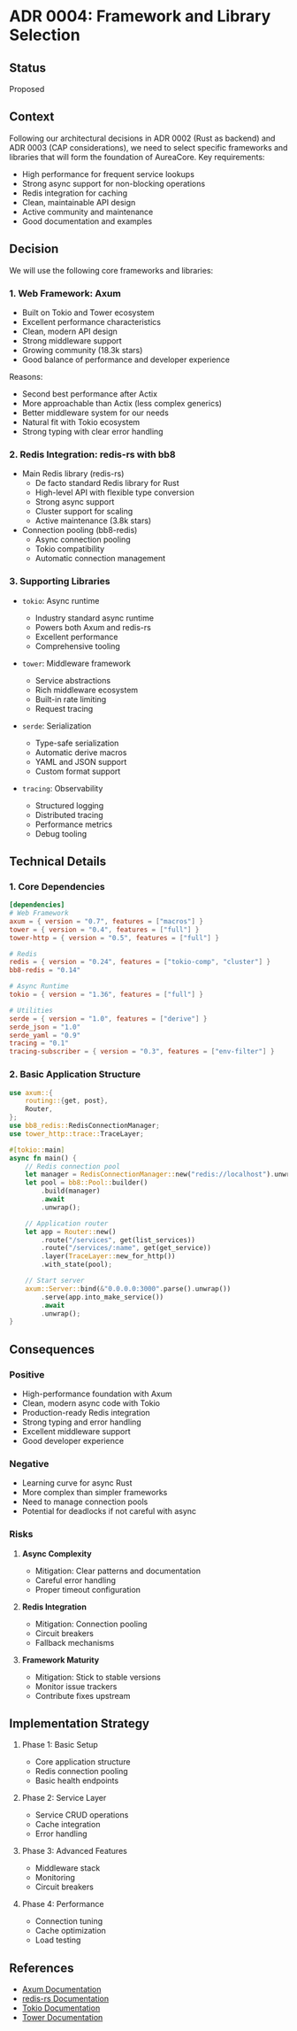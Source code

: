 # ADR 0004: Framework and Library Selection

## Status
Proposed

## Context
Following our architectural decisions in ADR 0002 (Rust as backend) and ADR 0003 (CAP considerations), we need to select specific frameworks and libraries that will form the foundation of AureaCore. Key requirements:

- High performance for frequent service lookups
- Strong async support for non-blocking operations
- Redis integration for caching
- Clean, maintainable API design
- Active community and maintenance
- Good documentation and examples

## Decision
We will use the following core frameworks and libraries:

### 1. Web Framework: Axum
- Built on Tokio and Tower ecosystem
- Excellent performance characteristics
- Clean, modern API design
- Strong middleware support
- Growing community (18.3k stars)
- Good balance of performance and developer experience

Reasons:
- Second best performance after Actix
- More approachable than Actix (less complex generics)
- Better middleware system for our needs
- Natural fit with Tokio ecosystem
- Strong typing with clear error handling

### 2. Redis Integration: redis-rs with bb8
- Main Redis library (redis-rs)
  - De facto standard Redis library for Rust
  - High-level API with flexible type conversion
  - Strong async support
  - Cluster support for scaling
  - Active maintenance (3.8k stars)
- Connection pooling (bb8-redis)
  - Async connection pooling
  - Tokio compatibility
  - Automatic connection management

### 3. Supporting Libraries
- `tokio`: Async runtime
  - Industry standard async runtime
  - Powers both Axum and redis-rs
  - Excellent performance
  - Comprehensive tooling

- `tower`: Middleware framework
  - Service abstractions
  - Rich middleware ecosystem
  - Built-in rate limiting
  - Request tracing

- `serde`: Serialization
  - Type-safe serialization
  - Automatic derive macros
  - YAML and JSON support
  - Custom format support

- `tracing`: Observability
  - Structured logging
  - Distributed tracing
  - Performance metrics
  - Debug tooling

## Technical Details

### 1. Core Dependencies
```toml
[dependencies]
# Web Framework
axum = { version = "0.7", features = ["macros"] }
tower = { version = "0.4", features = ["full"] }
tower-http = { version = "0.5", features = ["full"] }

# Redis
redis = { version = "0.24", features = ["tokio-comp", "cluster"] }
bb8-redis = "0.14"

# Async Runtime
tokio = { version = "1.36", features = ["full"] }

# Utilities
serde = { version = "1.0", features = ["derive"] }
serde_json = "1.0"
serde_yaml = "0.9"
tracing = "0.1"
tracing-subscriber = { version = "0.3", features = ["env-filter"] }
```

### 2. Basic Application Structure
```rust
use axum::{
    routing::{get, post},
    Router,
};
use bb8_redis::RedisConnectionManager;
use tower_http::trace::TraceLayer;

#[tokio::main]
async fn main() {
    // Redis connection pool
    let manager = RedisConnectionManager::new("redis://localhost").unwrap();
    let pool = bb8::Pool::builder()
        .build(manager)
        .await
        .unwrap();

    // Application router
    let app = Router::new()
        .route("/services", get(list_services))
        .route("/services/:name", get(get_service))
        .layer(TraceLayer::new_for_http())
        .with_state(pool);

    // Start server
    axum::Server::bind(&"0.0.0.0:3000".parse().unwrap())
        .serve(app.into_make_service())
        .await
        .unwrap();
}
```

## Consequences

### Positive
- High-performance foundation with Axum
- Clean, modern async code with Tokio
- Production-ready Redis integration
- Strong typing and error handling
- Excellent middleware support
- Good developer experience

### Negative
- Learning curve for async Rust
- More complex than simpler frameworks
- Need to manage connection pools
- Potential for deadlocks if not careful with async

### Risks
1. **Async Complexity**
   - Mitigation: Clear patterns and documentation
   - Careful error handling
   - Proper timeout configuration

2. **Redis Integration**
   - Mitigation: Connection pooling
   - Circuit breakers
   - Fallback mechanisms

3. **Framework Maturity**
   - Mitigation: Stick to stable versions
   - Monitor issue trackers
   - Contribute fixes upstream

## Implementation Strategy

1. Phase 1: Basic Setup
   - Core application structure
   - Redis connection pooling
   - Basic health endpoints

2. Phase 2: Service Layer
   - Service CRUD operations
   - Cache integration
   - Error handling

3. Phase 3: Advanced Features
   - Middleware stack
   - Monitoring
   - Circuit breakers

4. Phase 4: Performance
   - Connection tuning
   - Cache optimization
   - Load testing

## References
- [Axum Documentation](https://docs.rs/axum)
- [redis-rs Documentation](https://docs.rs/redis)
- [Tokio Documentation](https://tokio.rs)
- [Tower Documentation](https://docs.rs/tower) 